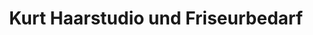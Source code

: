 ---
title: "Kurt Haarstudio und Friseurbedarf"
url: /koblenz/kurt-haarstudio-und-friseurbedarf/
shop: Friseur
---